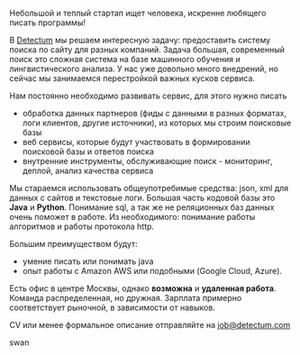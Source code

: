 Небольшой и теплый стартап ищет человека, искренне любящего писать программы!

В [Detectum](http://detectum.com/) мы решаем интересную задачу: предоставить систему поиска по сайту для разных компаний. Задача большая, современный поиск это сложная система на базе машинного обучения и лингвистического анализа. У нас уже довольно много внедрений, но сейчас мы занимаемся перестройкой важных кусков сервиса.

Нам постоянно необходимо развивать сервис, для этого нужно писать
 - обработка данных партнеров (фиды с данными в разных форматах, логи клиентов, другие источники), из которых мы строим поисковые базы
 - веб сервисы, которые будут участвовать в формировании поисковой базы и ответов поиска
 - внутренние инструменты, обслуживающие поиск - мониторинг, деплой, анализ качества сервиса

Мы стараемся использовать общеупотребимые средства: json, xml для данных с сайтов и текстовые логи.
Большая часть кодовой базы это **Java** и **Python**.
Понимание sql, а так же не реляционных баз данных очень поможет в работе.
Из необходимого: понимание работы алгоритмов и работы протокола http.

Большим преимуществом будут:
 - умение писать или понимать java
 - опыт работы с Amazon AWS или подобными (Google Cloud, Azure).

Есть офис в центре Москвы, однако **возможна** и **удаленная работа**.
Команда распределенная, но дружная.
Зарплата примерно соответствует рыночной, в зависимости от навыков.

CV или менее формальное описание отправляйте на [job@detectum.com](job@detectum.com)

swan